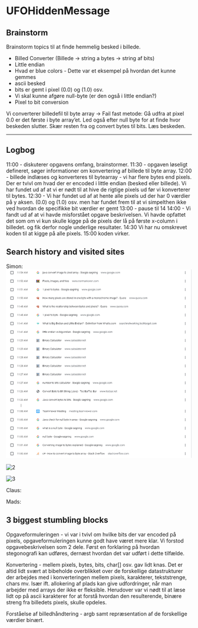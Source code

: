 # UFOHiddenMessage

## Brainstorm
Brainstorm topics til at finde hemmelig besked i billede.

* Billed Converter (Billede -> string a bytes -> string af bits)
* Little endian
* Hvad er blue colors - Dette var et eksempel på hvordan det kunne gemmes
* ascii besked
* bits er gemt i pixel (0.0) og (1.0) osv.
* Vi skal kunne afgøre null-byte (er den også i little endian?)
* Pixel to bit conversion

Vi converterer billedefil til byte array -> Fail fast metode: Gå udfra at pixel 0.0 er det første i byte array’et. Led også efter null byte for at finde hvor beskeden slutter. Skær resten fra og convert bytes til bits. Læs beskeden.

------
## Logbog
11:00 - diskuterer opgavens omfang, brainstormer. 
11:30 - opgaven løseligt defineret, søger informationer om konvertering af billede til byte array.
12:00 - billede indlæses og konverteres til bytearray - vi har flere bytes end pixels. Der er tvivl om hvad der er encoded i little endian (besked eller billede). Vi har fundet ud af at vi er nødt til at hive de rigtige pixels ud før vi konverterer til bytes.
12:30 - Vi har fundet ud af at hente alle pixels ud der har 0 værdier på y aksen. (0.0) og (1.0) osv. men har fundet frem til at vi simpelthen ikke ved hvordan de specifikke bit værdier er gemt
13:00 -  pause til 14
14:00 - Vi fandt ud af at vi havde misforstået opgave beskrivelsen. Vi havde opfattet det som om vi kun skulle kigge på de pixels der lå på første x-column i billedet. og fik derfor nogle underlige resultater.
14:30 Vi har nu omskrevet koden til at kigge på alle pixels.
15:00 koden virker.

## Search history and visited sites
Simon:
![1](browser_history/simon1.png)

![2](simon2.png)

![3](simon3.png)

Claus:

Mads: 

## 3 biggest stumbling blocks
Opgaveformuleringen - vi var i tvivl om hvilke bits der var encoded på pixels, opgaveformuleringen kunne godt have været mere klar.
Vi forstod opgavebeskrivelsen som 2 dele. Først en forklaring på hvordan stegonografi kan udføres, dernæst hvordan det var udført i dette tilfælde.

Konvertering - mellem pixels, bytes, bits, char[] osv. gav lidt knas. 
Det er altid lidt svært at bibeholde overblikket over de forskellige datastrukturer der arbejdes med i konverteringen mellem pixels, karakterer, tekststrenge, chars mv.
Især ift. allokering af plads kan give udfordringer, når man arbejder med arrays der ikke er fleksible.
Herudover var vi nødt til at læse lidt op på ascii karakterer for at forstå hvordan den resulterende, binære streng fra billedets pixels, skulle opdeles.

Forståelse af billedhåndtering - argb samt repræsentation af de forskellige værdier binært.
